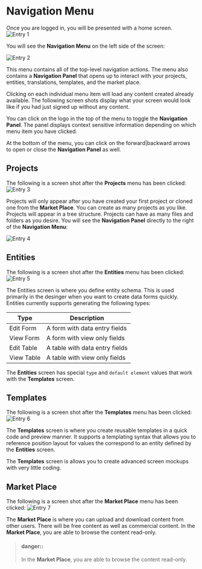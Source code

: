 # Navigation Menu
Once you are logged in, you will be presented with a home screen.
  ![Entry 1][1]

You will see the **Navigation Menu** on the left side of the screen:

  ![Entry 2][2]

This menu contains all of the top-level navigation actions. The menu also contains a **Navigation Panel** that opens up to interact with your projects, entities, translations, templates, and the market place.

Clicking on each individual menu item will load any content created already available. The following screen shots display what your screen would look like if you had just signed up without any content.

You can click on the logo in the top of the menu to toggle the **Navigation Panel**. The panel displays context sensitive information depending on which menu item you have clicked.

At the bottom of the menu, you can click on the forward|backward arrows to open or close the **Navigation Panel** as well.

## Projects
The following is a screen shot after the **Projects** menu has been clicked:
  ![Entry 3][3]

Projects will only appear after you have created your first project or cloned one from the **Market Place**. You can create as many projects as you like. Projects will appear in a tree structure. Projects can have as many files and folders as you desire.
You will see the **Navigation Panel** directly to the right of the **Navigation Menu**:

  ![Entry 4][4]

## Entities
The following is a screen shot after the **Entities** menu has been clicked:
  ![Entry 5][5]

The Entities screen is where you define entity schema. This is used primarily in the desinger when you want to create data forms quickly. Entities currently supports generating the following types:

Type | Description
---- | -----------
Edit Form | A form with data entry fields
View Form | A form with view only fields
Edit Table | A table with data entry fields
View Table | A table with view only fields 

The **Entities** screen has special `type` and `default element` values that work with the **Templates** screen.
## Templates
The following is a screen shot after the **Templates** menu has been clicked:
  ![Entry 6][6]

The **Templates** screen is where you create reusable templates in a quick code and preview manner. It supports a templating syntax that allows you to reference position layout for values the correspond to an entity defined by the **Entities** screen.

The **Templates** screen is allows you to create advanced screen mockups with very little coding.

## Market Place
The following is a screen shot after the **Market Place** menu has been clicked:
  ![Entry 7][7]

The **Market Place** is where you can upload and download content from other users. There will be free content as well as commercial content. In the **Market Place**, you are able to browse the content read-only.

> #### danger::
>In the **Market Place**, you are able to browse the content read-only.



[1]: capture1.png
[2]: capture2.png
[3]: capture3.png
[4]: capture4.png
[5]: capture5.png
[6]: capture6.png
[7]: capture7.png